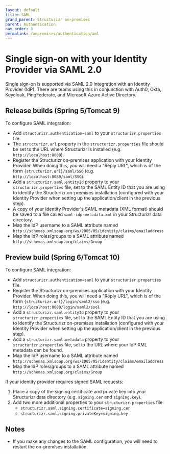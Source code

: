 ```yaml
---
layout: default
title: SAML
grand_parent: Structurizr on-premises
parent: Authentication
nav_order: 3
permalink: /onpremises/authentication/aml
---
```


# Single sign-on with your Identity Provider via SAML 2.0

Single sign-on is supported via SAML 2.0 integration with an Identity Provider (IdP).
There are teams using this in conjunction with Auth0, Okta, Keycloak, PingFederate, and Microsoft Azure Active Directory.

## Release builds (Spring 5/Tomcat 9) 

To configure SAML integration:

- Add `structurizr.authentication=saml` to your `structurizr.properties` file.
- The `structurizr.url` property in the `structurizr.properties` file should be set to the URL where Structurizr is installed (e.g. `http://localhost:8080`).
- Register the Structurizr on-premises application with your Identity Provider. When doing this, you will need a "Reply URL", which is of the form `{structurizr.url}/saml/SSO` (e.g. `http://localhost:8080/saml/SSO`).
- Add a `structurizr.saml.entityId` property to your `structurizr.properties` file, set to the SAML Entity ID that you are using to identify the Structurizr on-premises installation (configured with your Identity Provider when setting up the application/client in the previous step).
- A copy of your Identity Provider's SAML metadata (XML format) should be saved to a file called `saml-idp-metadata.xml` in your Structurizr data directory.
- Map the IdP username to a SAML attribute named `http://schemas.xmlsoap.org/ws/2005/05/identity/claims/emailaddress`
- Map the IdP roles/groups to a SAML attribute named `http://schemas.xmlsoap.org/claims/Group`

## Preview build (Spring 6/Tomcat 10)

To configure SAML integration:

- Add `structurizr.authentication=saml` to your `structurizr.properties` file.
- Register the Structurizr on-premises application with your Identity Provider. When doing this, you will need a "Reply URL", which is of the form `{structurizr.url}/login/saml2/sso` (e.g. `http://localhost:8080/login/saml2/sso`).
- Add a `structurizr.saml.entityId` property to your `structurizr.properties` file, set to the SAML Entity ID that you are using to identify the Structurizr on-premises installation (configured with your Identity Provider when setting up the application/client in the previous step).
- Add a `structurizr.saml.metadata` property to your `structurizr.properties` file, set to the URL where your IdP XML metadata can be found.
- Map the IdP username to a SAML attribute named `http://schemas.xmlsoap.org/ws/2005/05/identity/claims/emailaddress`
- Map the IdP roles/groups to a SAML attribute named `http://schemas.xmlsoap.org/claims/Group`

If your identity provider requires signed SAML requests:

1. Place a copy of the signing certificate and private key into your Structurizr data directory (e.g. `signing.cer` and `signing.key`).
2. Add two more additional properties to your `structurizr.properties` file:
   - `structurizr.saml.signing.certificate=signing.cer`
   - `structurizr.saml.signing.privateKey=signing.key`

## Notes

- If you make any changes to the SAML configuration, you will need to restart the on-premises installation.